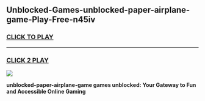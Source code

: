 
## Unblocked-Games-unblocked-paper-airplane-game-Play-Free-n45iv
<h3>
<a href="https://premium76.site?title=unblocked-paper-airplane-game&ref=10A">CLICK TO PLAY</a></h3>
<hr>

<h3>
<a href="https://premium76.site?title=unblocked-paper-airplane-game&ref=10A">CLICK 2 PLAY</a>
  
</h3>

<a href="https://premium76.site?title=unblocked-paper-airplane-game&ref=10A"><img src="https://clearcache.store/games.png"></a>


**unblocked-paper-airplane-game games unblocked: Your Gateway to Fun and Accessible Online Gaming**
